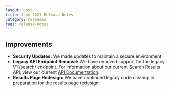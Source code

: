 ```yaml
---
layout: post
title: June 2021 Release Notes
category: releases
tags: release-notes
---
```


## Improvements

* **Security Updates:** We made updates to maintain a secure environment.
* **Legacy API Endpoint Removal:** We have removed support for the legacy V1 /search/ endpoint. For information about our current Search Results API, view our current [API Documentation](https://open.gsa.gov/api/searchgov-results/).
* **Results Page Redesign:** We have continued legacy code cleanup in preparation for the results page redesign

